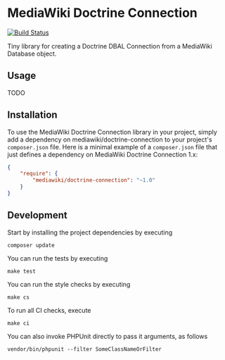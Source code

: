 # MediaWiki Doctrine Connection

[![Build Status](https://travis-ci.org/wmde/mediawiki-doctrine-connection.svg?branch=master)](https://travis-ci.org/wmde/mediawiki-doctrine-connection)

Tiny library for creating a Doctrine DBAL Connection from a MediaWiki Database object.

## Usage

TODO

## Installation

To use the MediaWiki Doctrine Connection library in your project, simply add a dependency on mediawiki/doctrine-connection
to your project's `composer.json` file. Here is a minimal example of a `composer.json`
file that just defines a dependency on MediaWiki Doctrine Connection 1.x:

```json
{
    "require": {
        "mediawiki/doctrine-connection": "~1.0"
    }
}
```

## Development

Start by installing the project dependencies by executing

    composer update

You can run the tests by executing

    make test
    
You can run the style checks by executing

    make cs
    
To run all CI checks, execute

    make ci
    
You can also invoke PHPUnit directly to pass it arguments, as follows

    vendor/bin/phpunit --filter SomeClassNameOrFilter
